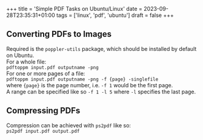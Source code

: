 +++
title = 'Simple PDF Tasks on Ubuntu/Linux'
date = 2023-09-28T23:35:31+01:00
tags = ['linux', 'pdf', 'ubuntu']
draft = false
+++
## Converting PDFs to Images
Required is the `poppler-utils` package, which should be installed by default on Ubuntu.  
For a whole file:  
```pdftoppm input.pdf outputname -png```  
For one or more pages of a file:  
```pdftoppm input.pdf outputname -png -f {page} -singlefile```  
where `{page}` is the page number, i.e. `-f 1` would be the first page.  
A range can be specified like so `-f 1 -l 5` where `-l` specifies the last page.  

## Compressing PDFs
Compression can be achieved with `ps2pdf` like so:  
```ps2pdf input.pdf output.pdf```  
